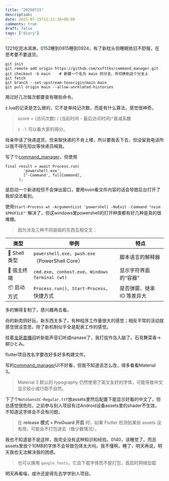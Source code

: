 ```yaml
---
title: "20250715"
description: 
date: 2025-07-15T12:21:38+08:00
comments: true
draft: false
tags: ["diary"]
---
```

1221吃完冰淇淋，0152睡到0815睡到0924，有了新枕头但睡眠依旧不舒服，在思考要不要退货。

```
git init
git remote add origin https://github.com/xxfttkx/command_manager.git
git checkout -b main    # 新建一个名为 main 的分支，并切换到这个分支上
git fetch
git branch --set-upstream-to=origin/main main
git pull origin main --allow-unrelated-histories
```

用过好几次每次都要查有哪些命令。

z.lua的记录是怎么做的，它不是单纯记次数，而是有什么算法，感觉很神奇。

> score = (访问次数) / (当前时间 - 最后访问时间)^衰减系数
>
> `z -l` 可以看大家的得分。

母亲申请了快递退货，但来取快递的不肯上楼，所以要我丢下去，但没留我电话所以我不得在阳台等快递员喊我。

写了个[command_manager](https://github.com/xxfttkx/command_manager)，但使用

```
final result = await Process.run(
        'powershell.exe',
        ['-Command', fullCommand],
      );
```

是启动一个新进程但不会弹出窗口，要用nvim看文件内容的话会导致后台打开了我却没法看到。

使用`Start-Process wt -ArgumentList 'powershell -NoExit -Command "nvim $PROFILE"'`解决了，但这windows里powershell的打开种类都有好几种是真的很难绷。

>因为涉及三种不同层级的东西互相交叉：

| 类型          | 举例                                              | 特点              |
| ----------- | ----------------------------------------------- | --------------- |
| 🧠 Shell 类型 | `powershell.exe`、`pwsh.exe`（PowerShell Core）    | 脚本语言的解释器        |
| 🧱 宿主终端     | `cmd.exe`、`conhost.exe`、`Windows Terminal (wt)` | 显示字符界面的“容器”     |
| 📦 启动方式     | `Process.run()`、`Start-Process`、快捷方式            | 是否弹窗、继承 IO 等差异大 |

多的懒得复制了，感兴趣再去看。

舟的新肉鸽好玩，新东西太多了，有种程序工作量很大的感觉；相反平常的活动就感觉很没意思，除了新机制似乎全是配表工作的感觉。

挂着[龙哥直播间](https://live.bilibili.com/4283606)听新能声音幻听成nanase了，我打拔作岛入脑了。石見舞菜香->柳ひとみ。

flutter项目改名字要改好多好多构建文件。

写的[command_manager](https://github.com/xxfttkx/command_manager)UI不好看，但我不知道该怎么改，得多看看Material 3。

> Material 3 默认的 typography 仍然使用了英文友好的字体，可能导致中文显示较小或行距不自然。

下了个`NotoSansSC-Regular.ttf`放assets里然后配置下能显示好看的中文了，但总感觉很危险，之前参与别人项目有过Android设备assets里的shader不生效，不知道这字体会不会有问题。

> 在 **release 模式 + ProGuard 开启** 时，如果 Flutter 检测到某些 assets 没有用，可能会不打包进去（极少数情况）。

我也不知道是不是这样，我完全没有这种知识和经验。0140，该睡觉了。而且assets里放个10MB的字体不会导致包体太大吗，我不懂啊，睡了，明天再说，明天我也无法解决我的困惑。

>  也可以换用 `google_fonts`，它会下载字体而不是打包，首启时网络加载

明天再看喵，或许还是得先去学学别人项目。
